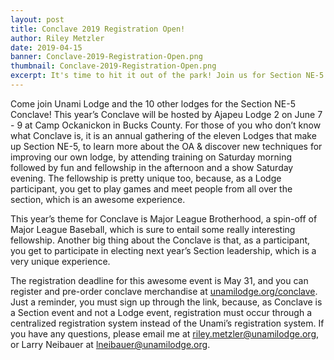```yaml
---
layout: post
title: Conclave 2019 Registration Open!
author: Riley Metzler
date: 2019-04-15
banner: Conclave-2019-Registration-Open.png
thumbnail: Conclave-2019-Registration-Open.png
excerpt: It's time to hit it out of the park! Join us for Section NE-5's 2019 Conclave, Major League Brotherhood.
---
```


Come join Unami Lodge and the 10 other lodges for the Section NE-5 Conclave! This year’s Conclave will be hosted by Ajapeu Lodge 2 on June 7 - 9 at Camp Ockanickon in Bucks County. For those of you who don’t know what Conclave is, it is an annual gathering of the eleven Lodges that make up Section NE-5, to learn more about the OA &amp; discover new techniques for improving our own lodge, by attending training on Saturday morning followed by fun and fellowship in the afternoon and a show Saturday evening. The fellowship is pretty unique too, because, as a Lodge participant, you get to play games and meet people from all over the section, which is an awesome experience. 

This year’s theme for Conclave is Major League Brotherhood, a spin-off of Major League Baseball, which is sure to entail some really interesting fellowship. Another big thing about the Conclave is that, as a participant, you get to participate in electing next year’s Section leadership, which is a very unique experience. 

The registration deadline for this awesome event is May 31, and you can register and pre-order conclave merchandise at [unamilodge.org/conclave](unamilodge.org/conclave). Just a reminder, you must sign up through the link, because, as Conclave is a Section event and not a Lodge event, registration must occur through a centralized registration system instead of the Unami’s registration system. If you have any questions, please email me at [riley.metzler@unamilodge.org](/contact#riley.metzler), or Larry Neibauer at [lneibauer@unamilodge.org](/contact#lneibauer).
